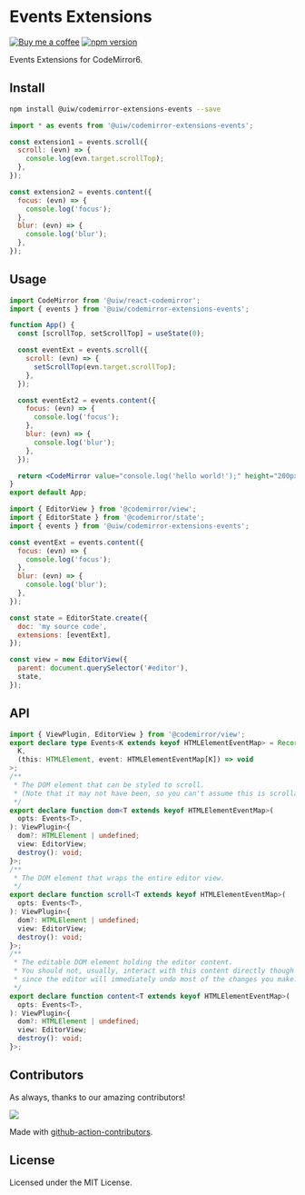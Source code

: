 <!--rehype:ignore:start-->

# Events Extensions

<!--rehype:ignore:end-->

[![Buy me a coffee](https://img.shields.io/badge/Buy%20me%20a%20coffee-048754?logo=buymeacoffee)](https://jaywcjlove.github.io/#/sponsor)
[![npm version](https://img.shields.io/npm/v/@uiw/codemirror-extensions-events.svg)](https://www.npmjs.com/package/@uiw/codemirror-extensions-events)

Events Extensions for CodeMirror6.

## Install

```bash
npm install @uiw/codemirror-extensions-events --save
```

```js
import * as events from '@uiw/codemirror-extensions-events';

const extension1 = events.scroll({
  scroll: (evn) => {
    console.log(evn.target.scrollTop);
  },
});

const extension2 = events.content({
  focus: (evn) => {
    console.log('focus');
  },
  blur: (evn) => {
    console.log('blur');
  },
});
```

## Usage

```jsx
import CodeMirror from '@uiw/react-codemirror';
import { events } from '@uiw/codemirror-extensions-events';

function App() {
  const [scrollTop, setScrollTop] = useState(0);

  const eventExt = events.scroll({
    scroll: (evn) => {
      setScrollTop(evn.target.scrollTop);
    },
  });

  const eventExt2 = events.content({
    focus: (evn) => {
      console.log('focus');
    },
    blur: (evn) => {
      console.log('blur');
    },
  });

  return <CodeMirror value="console.log('hello world!');" height="200px" extensions={[eventExt, eventExt2]} />;
}
export default App;
```

```js
import { EditorView } from '@codemirror/view';
import { EditorState } from '@codemirror/state';
import { events } from '@uiw/codemirror-extensions-events';

const eventExt = events.content({
  focus: (evn) => {
    console.log('focus');
  },
  blur: (evn) => {
    console.log('blur');
  },
});

const state = EditorState.create({
  doc: 'my source code',
  extensions: [eventExt],
});

const view = new EditorView({
  parent: document.querySelector('#editor'),
  state,
});
```

## API

```ts
import { ViewPlugin, EditorView } from '@codemirror/view';
export declare type Events<K extends keyof HTMLElementEventMap> = Record<
  K,
  (this: HTMLElement, event: HTMLElementEventMap[K]) => void
>;
/**
 * The DOM element that can be styled to scroll.
 * (Note that it may not have been, so you can't assume this is scrollable.)
 */
export declare function dom<T extends keyof HTMLElementEventMap>(
  opts: Events<T>,
): ViewPlugin<{
  dom?: HTMLElement | undefined;
  view: EditorView;
  destroy(): void;
}>;
/**
 * The DOM element that wraps the entire editor view.
 */
export declare function scroll<T extends keyof HTMLElementEventMap>(
  opts: Events<T>,
): ViewPlugin<{
  dom?: HTMLElement | undefined;
  view: EditorView;
  destroy(): void;
}>;
/**
 * The editable DOM element holding the editor content.
 * You should not, usually, interact with this content directly though the DOM,
 * since the editor will immediately undo most of the changes you make.
 */
export declare function content<T extends keyof HTMLElementEventMap>(
  opts: Events<T>,
): ViewPlugin<{
  dom?: HTMLElement | undefined;
  view: EditorView;
  destroy(): void;
}>;
```

## Contributors

As always, thanks to our amazing contributors!

<a href="https://github.com/uiwjs/react-codemirror/graphs/contributors">
  <img src="https://uiwjs.github.io/react-codemirror/CONTRIBUTORS.svg" />
</a>

Made with [github-action-contributors](https://github.com/jaywcjlove/github-action-contributors).

## License

Licensed under the MIT License.
